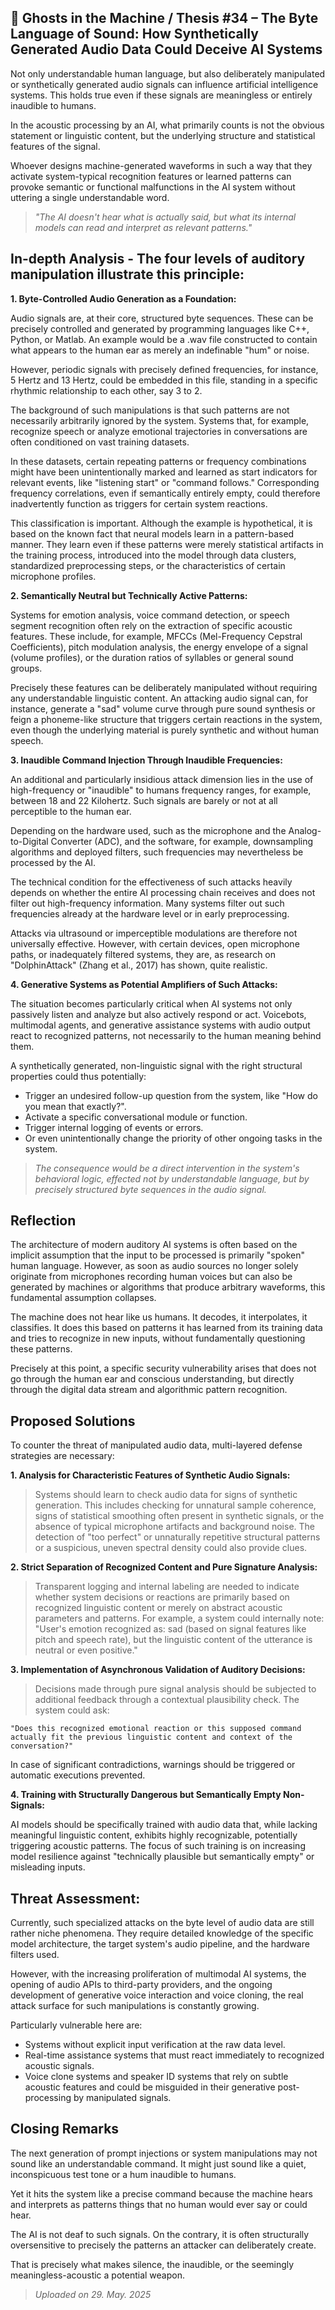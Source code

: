 ## 👻 Ghosts in the Machine / Thesis #34 – The Byte Language of Sound: How Synthetically Generated Audio Data Could Deceive AI Systems

Not only understandable human language, but also deliberately manipulated or synthetically generated audio signals can influence artificial intelligence systems. This holds true even if these signals are meaningless or entirely inaudible to humans.

In the acoustic processing by an AI, what primarily counts is not the obvious statement or linguistic content, but the underlying structure and statistical features of the signal.

Whoever designs machine-generated waveforms in such a way that they activate system-typical recognition features or learned patterns can provoke semantic or functional malfunctions in the AI system without uttering a single understandable word.

> *"The AI doesn't hear what is actually said, but what its internal models can read and interpret as relevant patterns."*

## In-depth Analysis - The four levels of auditory manipulation illustrate this principle:

**1. Byte-Controlled Audio Generation as a Foundation:**

  
Audio signals are, at their core, structured byte sequences. These can be precisely controlled and generated by programming languages like C++, Python, or Matlab. An example would be a .wav file constructed to contain what appears to the human ear as merely an indefinable "hum" or noise.

However, periodic signals with precisely defined frequencies, for instance, 5 Hertz and 13 Hertz, could be embedded in this file, standing in a specific rhythmic relationship to each other, say 3 to 2.

The background of such manipulations is that such patterns are not necessarily arbitrarily ignored by the system. Systems that, for example, recognize speech or analyze emotional trajectories in conversations are often conditioned on vast training datasets.

In these datasets, certain repeating patterns or frequency combinations might have been unintentionally marked and learned as start indicators for relevant events, like "listening start" or "command follows." Corresponding frequency correlations, even if semantically entirely empty, could therefore inadvertently function as triggers for certain system reactions.

This classification is important. Although the example is hypothetical, it is based on the known fact that neural models learn in a pattern-based manner. They learn even if these patterns were merely statistical artifacts in the training process, introduced into the model through data clusters, standardized preprocessing steps, or the characteristics of certain microphone profiles.

   
**2. Semantically Neutral but Technically Active Patterns:**

  
Systems for emotion analysis, voice command detection, or speech segment recognition often rely on the extraction of specific acoustic features. These include, for example, MFCCs (Mel-Frequency Cepstral Coefficients), pitch modulation analysis, the energy envelope of a signal (volume profiles), or the duration ratios of syllables or general sound groups.

Precisely these features can be deliberately manipulated without requiring any understandable linguistic content. An attacking audio signal can, for instance, generate a "sad" volume curve through pure sound synthesis or feign a phoneme-like structure that triggers certain reactions in the system, even though the underlying material is purely synthetic and without human speech.

   
**3. Inaudible Command Injection Through Inaudible Frequencies:**

  
An additional and particularly insidious attack dimension lies in the use of high-frequency or "inaudible" to humans frequency ranges, for example, between 18 and 22 Kilohertz. Such signals are barely or not at all perceptible to the human ear.

Depending on the hardware used, such as the microphone and the Analog-to-Digital Converter (ADC), and the software, for example, downsampling algorithms and deployed filters, such frequencies may nevertheless be processed by the AI.

The technical condition for the effectiveness of such attacks heavily depends on whether the entire AI processing chain receives and does not filter out high-frequency information. Many systems filter out such frequencies already at the hardware level or in early preprocessing.

Attacks via ultrasound or imperceptible modulations are therefore not universally effective. However, with certain devices, open microphone paths, or inadequately filtered systems, they are, as research on "DolphinAttack" (Zhang et al., 2017) has shown, quite realistic.

   
**4. Generative Systems as Potential Amplifiers of Such Attacks:**

  
The situation becomes particularly critical when AI systems not only passively listen and analyze but also actively respond or act. Voicebots, multimodal agents, and generative assistance systems with audio output react to recognized patterns, not necessarily to the human meaning behind them.

A synthetically generated, non-linguistic signal with the right structural properties could thus potentially:

- Trigger an undesired follow-up question from the system, like "How do you mean that exactly?".
- Activate a specific conversational module or function.
- Trigger internal logging of events or errors.
- Or even unintentionally change the priority of other ongoing tasks in the system.
 
> *The consequence would be a direct intervention in the system's behavioral logic, effected not by understandable language, but by precisely structured byte sequences in the audio signal.*

## Reflection

The architecture of modern auditory AI systems is often based on the implicit assumption that the input to be processed is primarily "spoken" human language. However, as soon as audio sources no longer solely originate from microphones recording human voices but can also be generated by machines or algorithms that produce arbitrary waveforms, this fundamental assumption collapses.

The machine does not hear like us humans. It decodes, it interpolates, it classifies. It does this based on patterns it has learned from its training data and tries to recognize in new inputs, without fundamentally questioning these patterns.

Precisely at this point, a specific security vulnerability arises that does not go through the human ear and conscious understanding, but directly through the digital data stream and algorithmic pattern recognition.

## Proposed Solutions

To counter the threat of manipulated audio data, multi-layered defense strategies are necessary:

   
**1. Analysis for Characteristic Features of Synthetic Audio Signals:**

  
> Systems should learn to check audio data for signs of synthetic generation. This includes checking for unnatural sample coherence, signs of statistical smoothing often present in synthetic signals, or the absence of typical microphone artifacts and background noise. The detection of "too perfect" or unnaturally repetitive structural patterns or a suspicious, uneven spectral density could also provide clues.

   
**2. Strict Separation of Recognized Content and Pure Signature Analysis:**

  
> Transparent logging and internal labeling are needed to indicate whether system decisions or reactions are primarily based on recognized linguistic content or merely on abstract acoustic parameters and patterns. For example, a system could internally note: "User's emotion recognized as: sad (based on signal features like pitch and speech rate), but the linguistic content of the utterance is neutral or even positive."

   
**3. Implementation of Asynchronous Validation of Auditory Decisions:**

  
> Decisions made through pure signal analysis should be subjected to additional feedback through a contextual plausibility check. The system could ask:

```
"Does this recognized emotional reaction or this supposed command actually fit the previous linguistic content and context of the conversation?"
```

In case of significant contradictions, warnings should be triggered or automatic executions prevented.

   
**4. Training with Structurally Dangerous but Semantically Empty Non-Signals:**

  
AI models should be specifically trained with audio data that, while lacking meaningful linguistic content, exhibits highly recognizable, potentially triggering acoustic patterns. The focus of such training is on increasing model resilience against "technically plausible but semantically empty" or misleading inputs.

## Threat Assessment:

Currently, such specialized attacks on the byte level of audio data are still rather niche phenomena. They require detailed knowledge of the specific model architecture, the target system's audio pipeline, and the hardware filters used.

However, with the increasing proliferation of multimodal AI systems, the opening of audio APIs to third-party providers, and the ongoing development of generative voice interaction and voice cloning, the real attack surface for such manipulations is constantly growing.

Particularly vulnerable here are:

- Systems without explicit input verification at the raw data level.
- Real-time assistance systems that must react immediately to recognized acoustic signals.
- Voice clone systems and speaker ID systems that rely on subtle acoustic features and could be misguided in their generative post-processing by manipulated signals.
 
## Closing Remarks

The next generation of prompt injections or system manipulations may not sound like an understandable command. It might just sound like a quiet, inconspicuous test tone or a hum inaudible to humans.

Yet it hits the system like a precise command because the machine hears and interprets as patterns things that no human would ever say or could hear.

The AI is not deaf to such signals. On the contrary, it is often structurally oversensitive to precisely the patterns an attacker can deliberately create.

That is precisely what makes silence, the inaudible, or the seemingly meaningless-acoustic a potential weapon.

> *Uploaded on 29. May. 2025*